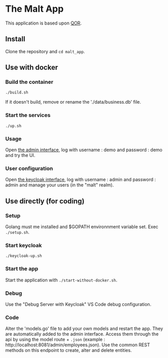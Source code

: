 # The Malt App

This application is based upon [QOR](https://github.com/qor/qor).

## Install

Clone the repository and `cd malt_app`.

## Use with docker

### Build the container

`./build.sh`

If it doesn't build, remove or rename the './data/business.db' file.

### Start the services

`./up.sh`

### Usage

Open [the admin interface](http://localhost:8081/admin?locale=fr-FR), log with username : demo and password : demo and try the UI.

### User configuration

Open [the keycloak interface](http://localhost:8080), log with username : admin and password : admin and manage your users (in the "malt" realm).

## Use directly (for coding)

### Setup

Golang must me installed and $GOPATH environnment variable set.
Exec `./setup.sh`.

### Start keycloak

`./keycloak-up.sh`

### Start the app

Start the application with `./start-without-docker.sh`.

### Debug

Use the "Debug Server with Keycloak" VS Code debug configuration.

### Code

Alter the 'models.go' file to add your own models and restart the app. They are automatically added to the admin interface.
Access them through the api by using the model route + `.json` (example : http://localhost:8081/admin/employees.json).
Use the common REST methods on this endpoint to create, alter and delete entities.